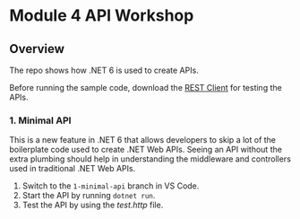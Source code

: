 # Module 4 API Workshop

## Overview

The repo shows how .NET 6 is used to create APIs.

Before running the sample code, download the [REST Client](https://marketplace.visualstudio.com/items?itemName=humao.rest-client) for testing the APIs.

### 1. Minimal API

This is a new feature in .NET 6 that allows developers to skip a lot of the boilerplate code used to create .NET Web APIs. Seeing an API without the extra plumbing should help in understanding the middleware and controllers used in traditional .NET Web APIs.

1. Switch to the `1-minimal-api` branch in VS Code.
1. Start the API by running `dotnet run`.
1. Test the API by using the _test.http_ file.
